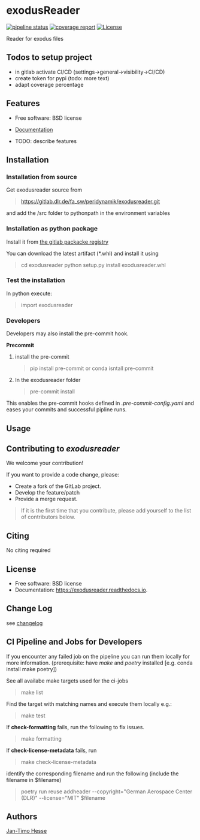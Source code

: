 <!--
SPDX-FileCopyrightText: 2022 German Aerospace Center (DLR)

SPDX-License-Identifier: MIT
-->
# exodusReader


[![pipeline status](https://gitlab.dlr.de/fa_sw/peridynamik/exodusreader/badges/main/pipeline.svg)](https://gitlab.dlr.de/fa_sw/peridynamik/exodusreader/-/commits/main)
[![coverage report](https://gitlab.dlr.de/fa_sw/peridynamik/exodusreader/badges/main/coverage.svg)](https://gitlab.dlr.de/fa_sw/peridynamik/exodusreader/-/commits/main)
[![License](https://img.shields.io/badge/License-BSD-blue.svg)](https://gitlab.dlr.de/fa_sw/peridynamik/exodusreader/-/blob/main/LICENSE)


Reader for exodus files

## Todos to setup project
- in gitlab activate CI/CD (settings→general→visibility→CI/CD)
- create token for pypi (todo: more text)
- adapt coverage percentage

## Features


* Free software: BSD license


* [Documentation](https://fa_sw.pages.gitlab.dlr.de/peridynamik/exodusreader)

- TODO: describe features


## Installation

### Installation from source
Get exodusreader source from

> https://gitlab.dlr.de/fa_sw/peridynamik/exodusreader.git

and add the /src folder to pythonpath in the environment variables

### Installation as python package
Install it from [the gitlab packacke registry](https://gitlab.dlr.de/fa_sw/peridynamik/exodusreader/-/packages)

You can download the latest artifact (*.whl) and install it using


> cd exodusreader
> python setup.py install exodusreader<version>.whl


### Test the installation
In python execute:

> import exodusreader

### Developers

Developers may also install the pre-commit hook.

**Precommit**
1. install the pre-commit
   > pip install pre-commit
   or
   > conda isntall pre-commit
2. In the exodusreader folder
   > pre-commit install

This enables the pre-commit hooks defined in _.pre-commit-config.yaml_
and eases your commits and successful pipline runs.

## Usage

## Contributing to _exodusreader_

We welcome your contribution!

If you want to provide a code change, please:

* Create a fork of the GitLab project.
* Develop the feature/patch
* Provide a merge request.

> If it is the first time that you contribute, please add yourself to the list
> of contributors below.


## Citing

No citing required

## License



* Free software: BSD license
* Documentation: https://exodusreader.readthedocs.io.





## Change Log

see [changelog](changelog.md)

## CI Pipeline and Jobs for Developers

If you encounter any failed job on the pipeline you can run them locally for more information.
(prerequisite: have _make_ and _poetry_ installed [e.g. conda install make poetry])

See all availabe make targets used for the ci-jobs

> make list

Find the target with matching names and execute them locally e.g.:
> make test

If **check-formatting** fails, run the following to fix issues.
> make formatting

If **check-license-metadata** fails, run
> make check-license-metadata

identify the corresponding filename and run the following (include the filename in $filename)
> poetry run reuse addheader --copyright="German Aerospace Center (DLR)" --license="MIT" $filename

## Authors

[Jan-Timo Hesse](mailto:Jan-Timo.Hesse@dlr.de)
